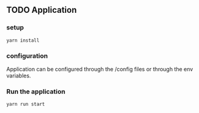 ## TODO Application

### setup
```
yarn install
```

### configuration

Application can be configured through the /config files or through the env variables.

### Run the application
```
yarn run start
```

